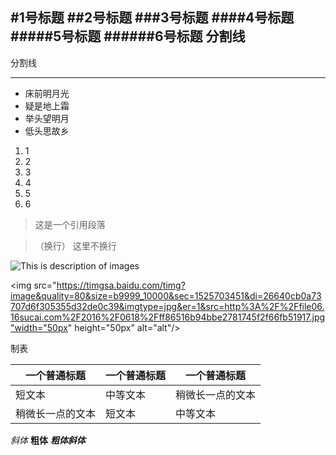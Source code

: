 #1号标题
##2号标题
###3号标题
####4号标题
#####5号标题
######6号标题
分割线
------
分割线
********

* 床前明月光
* 疑是地上霜
* 举头望明月
* 低头思故乡

1. 1
2. 2
3. 3
4. 4
5. 5
6. 6
>这是一个引用段落

> （换行）
> 这里不换行


![This is description of images](https://timgsa.baidu.com/timg?image&quality=80&size=b9999_10000&sec=1525703451&di=26640cb0a73707d6f305355d32de0c39&imgtype=jpg&er=1&src=http%3A%2F%2Ffile06.16sucai.com%2F2016%2F0618%2Fff86516b94bbe2781745f2f66fb51917.jpg "this is title")


<img src="https://timgsa.baidu.com/timg?image&quality=80&size=b9999_10000&sec=1525703451&di=26640cb0a73707d6f305355d32de0c39&imgtype=jpg&er=1&src=http%3A%2F%2Ffile06.16sucai.com%2F2016%2F0618%2Fff86516b94bbe2781745f2f66fb51917.jpg"width="50px" height="50px" alt="alt"/>


制表


| 一个普通标题 | 一个普通标题 | 一个普通标题 |
| ------ | ------ | ------ |
| 短文本 | 中等文本 | 稍微长一点的文本 |
| 稍微长一点的文本 | 短文本 | 中等文本 |



*斜体*
**粗体**
***粗体斜体***